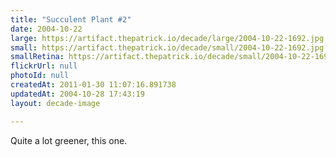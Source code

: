 ```yaml
---
title: "Succulent Plant #2"
date: 2004-10-22
large: https://artifact.thepatrick.io/decade/large/2004-10-22-1692.jpg
small: https://artifact.thepatrick.io/decade/small/2004-10-22-1692.jpg
smallRetina: https://artifact.thepatrick.io/decade/small/2004-10-22-1692@2x.jpg
flickrUrl: null
photoId: null
createdAt: 2011-01-30 11:07:16.891738
updatedAt: 2004-10-28 17:43:19
layout: decade-image

---
```

Quite a lot greener, this one.

